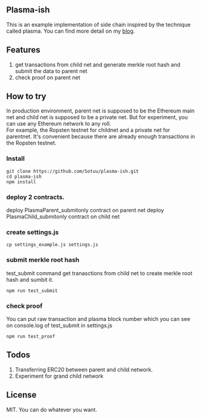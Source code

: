 ## Plasma-ish
This is an example implementation of side chain inspired by the technique called plasma. You can find more detail on my [blog](https://medium.com/@kouohhashi).

## Features
1. get transactions from child net and generate merkle root hash and submit the data to parent net
2. check proof on parent net

## How to try
In production environment, parent net is supposed to be the Ethereum main net and child net is supposed to be a private net. But for experiment, you can use any Ethereum network to any roll.  
For example, the Ropsten testnet for childnet and a private net for parentnet. It's convenient because there are already enough transactions in the Ropsten testnet.

### Install
```
git clone https://github.com/Sotuu/plasma-ish.git
cd plasma-ish
npm install
```

### deploy 2 contracts.
deploy PlasmaParent_submitonly contract on parent net
deploy PlasmaChild_submitonly contract on child net

### create settings.js
```
cp settings_example.js settings.js
```

### submit merkle root hash
test_submit command get tranasctions from child net to create merkle root hash and sumbit it.  
```
npm run test_submit
```

### check proof
You can put raw transaction and plasma block number which you can see on console.log of test_submit in settings.js  
```
npm run test_proof
```


## Todos
1. Transferring ERC20 between parent and child network.
2. Experiment for grand child network


## License  
MIT. You can do whatever you want.  
